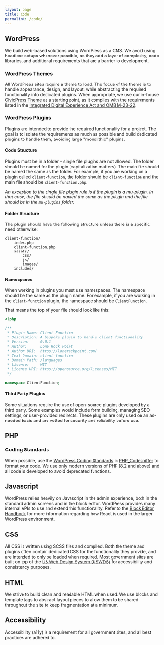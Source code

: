 ```yaml
---
layout: page
title: Code
permalink: /code/
---
```


## WordPress
We build web-based solutions using WordPress as a CMS. We avoid using headless setups whenever possible, as they add a layer of complexity, code libraries, and additional requirements that are a barrier to development.

### WordPress Themes
All WordPress sites require a theme to load. The focus of the theme is to handle appearance, design, and layout, while abstracting the required functionality into dedicated plugins. When appropriate, we use our in-house [CivicPress Theme](https://civicpress.us/) as a starting point, as it complies with the requirements listed in the [Integrated Digital Experience Act and OMB M-23-22](https://digital.gov/resources/delivering-digital-first-public-experience/).

### WordPress Plugins
Plugins are intended to provide the required functionality for a project. The goal is to isolate the requirements as much as possible and build dedicated plugins to handle them, avoiding large "monolithic" plugins.

#### Code Structure
Plugins must be in a folder - single file plugins are not allowed. The folder should be named for the plugin (capitalization matters). The main file should be named the same as the folder. For example, if you are working on a plugin called `client-function`, the folder should be `client-function` and the main file should be `client-function.php`.

_An exception to the single file plugin rule is if the plugin is a mu-plugin. In that case, the file should be named the same as the plugin and the file should be in the `mu-plugins` folder._


#### Folder Structure
The plugin should have the following structure unless there is a specific need otherwise:

```
client-function/
    index.php
    client-function.php
    assets/
        css/
        js/
        images/
    includes/
```

#### Namespaces
When working in plugins you must use namespaces. The namespace should be the same as the plugin name. For example, if you are working in the `client-function` plugin, the namespace should be `ClientFunction`.

That means the top of your file should look like this:

```php
<?php

/**
 * Plugin Name: Client Function
 * Description: A bespoke plugin to handle client functionality
 * Version:     0.0.1
 * Author:      Lone Rock Point
 * Author URI:  https://lonerockpoint.com/
 * Text Domain: client-function
 * Domain Path: /languages
 * License:     MIT
 * License URI: https://opensource.org/licenses/MIT
 */

namespace ClientFunction;
```

#### Third Party Plugins
Some situations require the use of open-source plugins developed by a third party. Some examples would include form building, managing SEO settings, or user-provided redirects. These plugins are only used on an as-needed basis and are vetted for security and reliability before use.

## PHP
### Coding Standards
When possible, use the [WordPress Coding Standards](https://github.com/WordPress/WordPress-Coding-Standards) in 
[PHP_Codesniffer](https://github.com/squizlabs/PHP_CodeSniffer) to format your code. We use only modern versions of PHP (8.2 and above) and all code is developed to avoid deprecated functions.


## Javascript
WordPress relies heavily on Javascript in the admin experience, both in the standard admin screens and in the block editor. WordPress provides many internal APIs to use and extend this functionality. Refer to the [Block Editor Handbook](https://developer.wordpress.org/block-editor/) for more information regarding how React is used in the larger WordPress environment.


## CSS
All CSS is written using SCSS files and compiled. Both the theme and plugins often contain dedicated CSS for the functionality they provide, and are intended to only be loaded when required. Most government sites are built on top of the [US Web Design System (USWDS)](https://designsystem.digital.gov/) for accessibility and consistency purposes.


## HTML
We strive to build clean and readable HTML when used. We use blocks and template tags to abstract layout pieces to allow them to be shared throughout the site to keep fragmentation at a minimum.

## Accessibility
Accessibility (a11y) is a requirement for all government sites, and all best practices are adhered to.